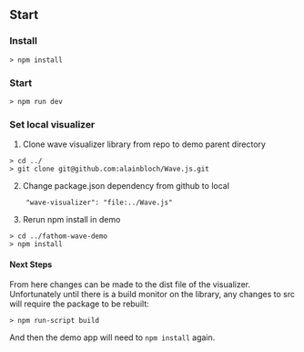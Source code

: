 ## Start

### Install
```
> npm install
```

### Start
```
> npm run dev
```

### Set local visualizer

1. Clone wave visualizer library from repo to demo parent directory
```
> cd ../
> git clone git@github.com:alainbloch/Wave.js.git
```

2. Change package.json dependency from github to local

```
    "wave-visualizer": "file:../Wave.js"

```

3. Rerun npm install in demo

```
> cd ../fathom-wave-demo
> npm install
```

#### Next Steps
From here changes can be made to the dist file of the visualizer. Unfortunately until there is a build monitor on the library, any changes to src will require the package to be rebuilt:
```
> npm run-script build
```
And then the demo app will need to `npm install` again.